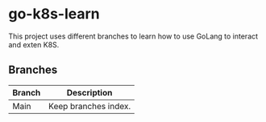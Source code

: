 # go-k8s-learn

This project uses different branches to learn how to use GoLang to interact and exten K8S.

## Branches

| Branch | Description |
| ------ | ----------- |
| Main   | Keep branches index. |



